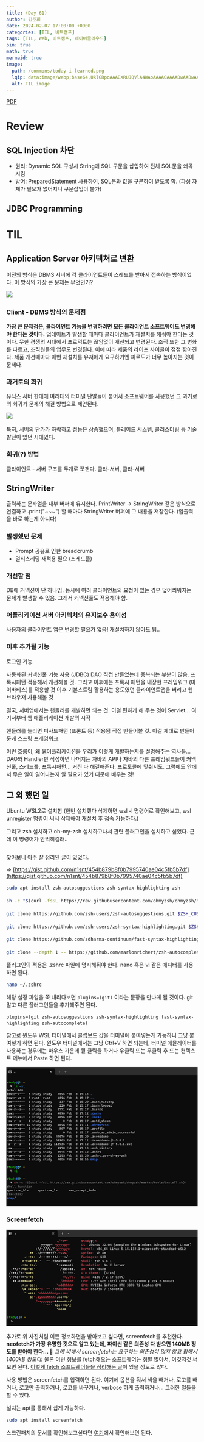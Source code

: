 ```yaml
---
title: (Day	61)
author: 김준회
date: 2024-02-07 17:00:00 +0900
categories: [TIL, 비트캠프]
tags: [TIL, Web, 비트캠프, 네이버클라우드]
pin: true
math: true
mermaid: true
image:
  path: /commons/today-i-learned.png
  lqip: data:image/webp;base64,UklGRpoAAABXRUJQVlA4WAoAAAAQAAAADwAABwAAQUxQSDIAAAARL0AmbZurmr57yyIiqE8oiG0bejIYEQTgqiDA9vqnsUSI6H+oAERp2HZ65qP/VIAWAFZQOCBCAAAA8AEAnQEqEAAIAAVAfCWkAALp8sF8rgRgAP7o9FDvMCkMde9PK7euH5M1m6VWoDXf2FkP3BqV0ZYbO6NA/VFIAAAA
  alt: TIL image
---
```

[PDF](https://github.com/eomjinyoung/bitcamp-study/blob/main/docs/%EC%8B%A4%EC%8A%B5%ED%94%84%EB%A1%9C%EC%A0%9D%ED%8A%B85.pdf)

# Review
## SQL Injection 차단
* 원리: Dynamic SQL 구성시 String에 SQL 구문을 삽입하여 전체 SQL문을 왜곡시킴
* 방어: PreparedStatement 사용하여, SQL문과 값을 구분하여 받도록 함. (파싱 자체가 필요가 없어지니 구문삽입이 불가)

## JDBC Programming

# TIL
## Application Server 아키텍처로 변환
이전의 방식은 DBMS 서버에 각 클라이언트들이 스레드를 받아서 접속하는 방식이었다.
이 방식의 가장 큰 문제는 무엇인가?

![](https://i.stack.imgur.com/vZhSH.jpg)

### Client - DBMS 방식의 문제점
**가장 큰 문제점은, 클라이언트 기능을 변경하려면 모든 클라이언트 소프트웨어도 변경해야 한다는 것이다.**
업데이트가 발생할 때마다 클라이언트가 재설치를 해줘야 한다는 것이다.
무한 경쟁의 시대에서 프로덕트는 끊임없이 개선되고 변경된다.
조직 또한 그 변화를 따르고, 조직원들의 업무도 변경된다.
이에 따라 제품의 라이프 사이클이 점점 짧아진다.
제품 개선때마다 매번 재설치를 유저에게 요구하기엔 피로도가 너무 높아지는 것이 문제다.

### 과거로의 회귀
유닉스 서버 한대에 여러대의 터미널 단말들이 붙어서 소프트웨어를 사용했던 그 과거로의 회귀가 문제의 해결 방법으로 제안된다.

![](https://qph.cf2.quoracdn.net/main-qimg-5192244031c81f684b795543f50b1e85)

특히, 서버의 단가가 하락하고 성능은 상승했으며, 블레이드 시스템, 클러스터링 등 기술 발전이 있던 시대였다.


### 회귀(?) 방법
클라이언트 - 서버 구조를 두개로 쪼갠다.
클라-서버, 클라-서버


## StringWriter
출력하는 문자열을 내부 버퍼에 유지한다.
PrintWriter -> StringWriter 같은 방식으로 연결하고
.print("~~~") 할 때마다 StringWriter 버퍼에 그 내용을 저장한다. (입출력을 바로 하는게 아니다)

### 발생했던 문제
* Prompt 공유로 인한 breadcrumb
* 멀티스레딩 재적용 필요 (스레드풀)

### 개선할 점
DB에 커넥션이 단 하나임. 동시에 여러 클라이언트의 요청이 있는 경우 덮어씌워지는 문제가 발생할 수 있음. 그래서 커넥션풀도 적용해야 함.

### 어플리케이션 서버 아키텍처의 유지보수 용이성
사용자의 클라이언트 앱은 변경할 필요가 없음! 재설치하지 않아도 됨..


### 이후 추가될 기능
로그인 기능. 

자동화된 커넥션풀 기능 사용 (JDBC)
DAO 직접 만들었는데 중복되는 부분이 많음. 프록시패턴 적용해서 개선해볼 것.
그리고 이후에는 프록시 패턴을 내장한 프레임워크 (마이바티스)를 적용할 것
이후 기본스트림 활용하는 용도였던 클라이언트앱을 버리고 웹브라우저 사용해볼 것

결국, 서버앱에서는 핸들러를 개발하면 되는 것. 이걸 편하게 해 주는 것이 Servlet...
여기서부터 웹 애플리케이션 개발의 시작

핸들러를 늘리면 퍼사드패턴 (프론트 등) 적용됨
직접 만들어볼 것. 이걸 제대로 만들어둔게 스프링 프레임워크.

이런 흐름이, 왜 웹어플리케이션을 우리가 이렇게 개발하는지를 설명해주는 역사들...
DAO와 Handler만 작성하면 나머지는 자바의 API나 자바의 다른 프레임워크들이 커넥션풀, 스레드풀, 프록시패턴... 거진 다 해결해준다. 프로토콜에 맞춰서도. 그럼에도 안에서 무슨 일이 일어나는지 알 필요가 있기 때문에 배우는 것!


## 그 외 했던 일
Ubuntu WSL2로 설치함
(한번 설치했다 삭제하면 wsl -l 명령어로 확인해보고, wsl unregister 명령어 써서 삭제해야 재설치 후 접속 가능하다.)

그리고 zsh 설치하고 oh-my-zsh 설치하고나서 관련 플러그인을 설치하고 싶었다.
근데 이 명령어가 안먹히길래..


```zsh
```

찾아보니 아주 잘 정리된 글이 있었다.

=> [https://gist.github.com/n1snt/454b879b8f0b7995740ae04c5fb5b7df](https://gist.github.com/n1snt/454b879b8f0b7995740ae04c5fb5b7df)

```bash
sudo apt install zsh-autosuggestions zsh-syntax-highlighting zsh

sh -c "$(curl -fsSL https://raw.githubusercontent.com/ohmyzsh/ohmyzsh/master/tools/install.sh)"

git clone https://github.com/zsh-users/zsh-autosuggestions.git $ZSH_CUSTOM/plugins/zsh-autosuggestions

git clone https://github.com/zsh-users/zsh-syntax-highlighting.git $ZSH_CUSTOM/plugins/zsh-syntax-highlighting

git clone https://github.com/zdharma-continuum/fast-syntax-highlighting.git ${ZSH_CUSTOM:-$HOME/.oh-my-zsh/custom}/plugins/fast-syntax-highlighting

git clone --depth 1 -- https://github.com/marlonrichert/zsh-autocomplete.git $ZSH_CUSTOM/plugins/zsh-autocomplete
```

플러그인의 적용은 .zshrc 파일에 명시해줘야 한다.
nano 혹은 vi 같은 에디터를 사용하면 된다.
```bash
nano ~/.zshrc
```

해당 설정 파일을 쭉 내리다보면 `plugins=(git)` 이라는 문장을 만나게 될 것이다.
git 말고 다른 플러그인들을 추가해주면 된다.

```
plugins=(git zsh-autosuggestions zsh-syntax-highlighting fast-syntax-highlighting zsh-autocomplete)
```
참고로 윈도우 WSL 터미널에서 클립보드 값을 터미널에 붙여넣는게 가능하니 그냥 붙여넣기 하면 된다.
윈도우 터미널에서는 그냥 Ctrl+V 하면 되는데, 터미널 에뮬레이터를 사용하는 경우에는 마우스 가운데 휠 클릭을 하거나 우클릭 또는 우클릭 후 뜨는 컨텍스트 메뉴에서 Paste 하면 된다.

![](../assets/img/2024-02-08-17-21-11.png)

### Screenfetch
![](../assets/img/2024-02-08-17-27-01.png)

추가로 위 사진처럼 이쁜 정보화면을 받아보고 싶다면, screenfetch를 추천한다.
**neofetch가 가장 유명한 것으로 알고 있는데, 파이썬 같은 의존성 다 받으면 140MB 정도를 받아야 한다... 🤣** 
*그에 비해서 screenfetch는 요구하는 의존성이 많지 않고 합해서 1400kB 정도다.* 물론 이런 정보를 fetch해오는 소프트웨어는 정말 많아서, 이것저것 써보면 된다. [이렇게 fetch 소프트웨어들을 정리해둔 글](https://beucismis.github.io/awesome-fetch/)이 있을 정도로 많다.

사용 방법은 screenfetch를 입력하면 된다.
여기에 옵션을 줘서 색을 빼거나, 로고를 빼거나, 로고만 출력하거나, 로고를 바꾸거나, verbose 하게 출력하거나... 그러한 일들을 할 수 있다.

설치는 apt를 통해서 쉽게 가능하다.
```bash
sudo apt install screenfetch
```

스크린패치의 문서를 확인해보고싶다면 [여기](https://www.mankier.com/1/screenfetch)에서 확인해보면 된다.